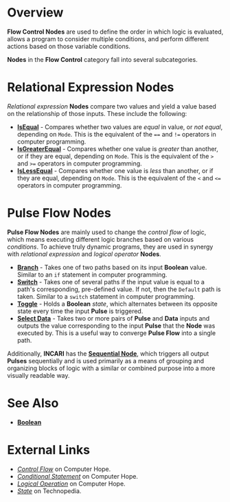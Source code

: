 # Overview

**Flow Control Nodes** are used to define the order in which logic is evaluated, allows a program to consider multiple conditions, and perform different actions based on those variable conditions.

**Nodes** in the **Flow Control** category fall into several subcategories.

# Relational Expression Nodes

*Relational expression* **Nodes** compare two values and yield a value based on the relationship of those inputs. These include the following:

* [**IsEqual**](is-equal.md) - Compares whether two values are *equal* in value, or *not equal*, depending on `Mode`. This is the equivalent of the `==` and `!=` operators in computer programming.
* [**IsGreaterEqual**](is-greater-equal.md) - Compares whether one value is *greater* than another, or if they are equal, depending on `Mode`. This is the equivalent of the `>` and `>=` operators in computer programming.
* [**IsLessEqual**](is-less-equal.md) - Compares whether one value is *less* than another, or if they are equal, depending on `Mode`. This is the equivalent of the `<` and `<=` operators in computer programming.

# Pulse Flow Nodes

**Pulse Flow Nodes** are mainly used to change the *control flow* of logic, which means executing different logic branches based on various *conditions*. To achieve truly dynamic programs, they are used in synergy with *relational expression* and *logical operator* **Nodes**.

* [**Branch**](branch.md) - Takes one of two paths based on its input **Boolean** value. Similar to an `if` statement in computer programming.
* [**Switch**](switch.md) - Takes one of several paths if the input value is equal to a path's corresponding, pre-defined value. If not, then the `Default` path is taken. Similar to a `switch` statement in computer programming.
* [**Toggle**](toggle.md) - Holds a **Boolean** *state*, which alternates between its opposite state every time the input **Pulse** is triggered.
* [**Select Data**](select-data.md) - Takes two or more pairs of **Pulse** and **Data** inputs and outputs the value corresponding to the input **Pulse** that the **Node** was executed by. This is a useful way to converge **Pulse Flow** into a single path.

Additionally, **INCARI** has the [**Sequential Node**](sequential.md), which triggers all output **Pulses** sequentially and is used primarily as a means of grouping and organizing blocks of logic with a similar or combined purpose into a more visually readable way.

# See Also

- [**Boolean**](../math/boolean/README.md)

# External Links

- [*Control Flow*](https://www.computerhope.com/jargon/c/contflow.htm) on Computer Hope.
- [*Conditional Statement*](https://www.computerhope.com/jargon/c/contstat.htm) on Computer Hope.
- [*Logical Operation*](https://www.computerhope.com/jargon/l/logioper.htm) on Computer Hope.
- [*State*](https://www.techopedia.com/definition/696/state-computer-science) on Technopedia.





